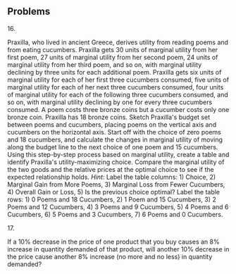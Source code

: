 ## Problems

16\.

Praxilla, who lived in ancient Greece, derives utility from reading
poems and from eating cucumbers. Praxilla gets 30 units of marginal
utility from her first poem, 27 units of marginal utility from her
second poem, 24 units of marginal utility from her third poem, and so
on, with marginal utility declining by three units for each additional
poem. Praxilla gets six units of marginal utility for each of her first
three cucumbers consumed, five units of marginal utility for each of her
next three cucumbers consumed, four units of marginal utility for each
of the following three cucumbers consumed, and so on, with marginal
utility declining by one for every three cucumbers consumed. A poem
costs three bronze coins but a cucumber costs only one bronze coin.
Praxilla has 18 bronze coins. Sketch Praxilla's budget set between poems
and cucumbers, placing poems on the vertical axis and cucumbers on the
horizontal axis. Start off with the choice of zero poems and 18
cucumbers, and calculate the changes in marginal utility of moving along
the budget line to the next choice of one poem and 15 cucumbers. Using
this step-by-step process based on marginal utility, create a table and
identify Praxilla's utility-maximizing choice. Compare the marginal
utility of the two goods and the relative prices at the optimal choice
to see if the expected relationship holds. *Hint*: Label the table
columns: 1) Choice, 2) Marginal Gain from More Poems, 3) Marginal Loss
from Fewer Cucumbers, 4) Overall Gain or Loss, 5) Is the previous choice
optimal? Label the table rows: 1) 0 Poems and 18 Cucumbers, 2) 1 Poem
and 15 Cucumbers, 3) 2 Poems and 12 Cucumbers, 4) 3 Poems and 9
Cucumbers, 5) 4 Poems and 6 Cucumbers, 6) 5 Poems and 3 Cucumbers, 7) 6
Poems and 0 Cucumbers.

17\.

If a 10% decrease in the price of one product that you buy causes an 8%
increase in quantity demanded of that product, will another 10% decrease
in the price cause another 8% increase (no more and no less) in quantity
demanded?
